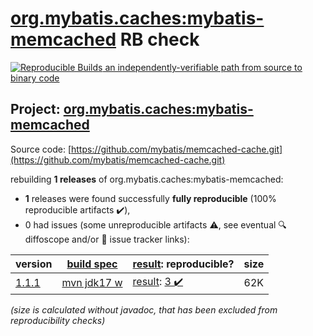 [org.mybatis.caches:mybatis-memcached](https://search.maven.org/artifact/org.mybatis.caches/mybatis-memcached/) RB check
=======

[![Reproducible Builds](https://reproducible-builds.org/images/logos/rb.svg) an independently-verifiable path from source to binary code](https://reproducible-builds.org/)

## Project: [org.mybatis.caches:mybatis-memcached](https://search.maven.org/artifact/org.mybatis.caches/mybatis-memcached/)

Source code: [https://github.com/mybatis/memcached-cache.git](https://github.com/mybatis/memcached-cache.git)

rebuilding **1 releases** of org.mybatis.caches:mybatis-memcached:
- **1** releases were found successfully **fully reproducible** (100% reproducible artifacts :heavy_check_mark:),
- 0 had issues (some unreproducible artifacts :warning:, see eventual :mag: diffoscope and/or :memo: issue tracker links):

| version | [build spec](/BUILDSPEC.md) | [result](https://reproducible-builds.org/docs/jvm/): reproducible? | size |
| -- | --------- | ------ | -- |
| [1.1.1](https://search.maven.org/artifact/org.mybatis.caches/mybatis-memcached/1.1.1/pom) | [mvn jdk17 w](mybatis-memcached-1.1.1.buildspec) | [result](mybatis-memcached-1.1.1.buildinfo): [3 :heavy_check_mark: ](mybatis-memcached-1.1.1.buildcompare) | 62K |

<i>(size is calculated without javadoc, that has been excluded from reproducibility checks)</i>
